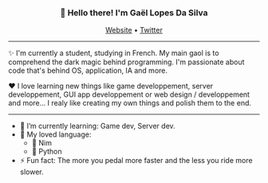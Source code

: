 ﻿<h3 align="center">👋 Hello there! I'm Gaël Lopes Da Silva</h3>
<p align="center">
  <a href="">Website</a> •
  <a href="">Twitter</a>
</p>

---

✨ I'm currently a student, studying in French. My main gaol is to comprehend the dark magic behind programming. I'm passionate about code that's behind OS, application, IA and more. 

❤️ I love learning new things like game developpement, server developpement, GUI app developpement or web design / developpement and more... I realy like creating my own things and polish them to the end.

---

- 🌱 I’m currently learning: Game dev, Server dev.
- 📖 My loved language:
  - 👑 Nim
  - 🐍 Python
- ⚡ Fun fact: The more you pedal more faster and the less you ride more slower.
